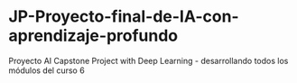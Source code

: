 # JP-Proyecto-final-de-IA-con-aprendizaje-profundo
Proyecto AI Capstone Project with Deep Learning - desarrollando todos los módulos del curso 6
